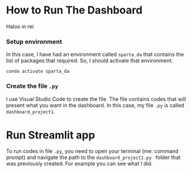 # How to Run The Dashboard

Haloo in rei
### Setup environment
In this case, I have had an environment called `sparta_da` that contains the list of packages that required. So, I should activate that environment.

```
conda activate sparta_da
```
### Create the file `.py`
I use Visual Studio Code to create the file. The file contains codes that will present what you want in the dashboard. In this case, my file `.py` is called `dashboard_project1`.

# Run Streamlit app
To run codes in file `.py`, you need to open your terminal (me: command prompt) and navigate the path to the `dashboard_project1.py ` folder that was previously created. For example you can see what I did.



